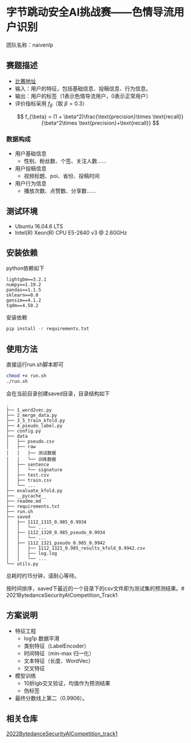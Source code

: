 # 字节跳动安全AI挑战赛——色情导流用户识别

团队名称：naivenlp
    
## 赛题描述

- [比赛地址](https://security.bytedance.com/fe/ai-challenge#/challenge)
- 输入：用户的特征，包括基础信息、投稿信息、行为信息。
- 输出：用户的标签（1表示色情导流用户，0表示正常用户）
- 评价指标采用 $f_{\beta}$（取 $\beta=0.3$）

$$
f_{\beta} = (1 + \beta^2)\frac{\text{precision}\times \text{recall}}{\beta^2\times \text{precision}+\text{recall}}
$$

### 数据构成

- 用户基础信息
    - 性别、粉丝数、个签、关注人数……
- 用户投稿信息
    - 视频标题、poi、省份、投稿时间
- 用户行为信息
    - 播放次数、点赞数、分享数……

## 测试环境

- Ubuntu 16.04.6 LTS
- Intel(R) Xeon(R) CPU E5-2640 v3 @ 2.60GHz

## 安装依赖

python依赖如下

```
lightgbm==3.2.1
numpy==1.19.2
pandas==1.1.5
sklearn==0.0
gensim==4.1.2
tqdm==4.50.2
```

安装依赖

```sh
pip install -r requirements.txt
```

## 使用方法

直接运行run.sh脚本即可

```sh
chmod +x run.sh
./run.sh
```

会在当前目录创建saved目录，目录结构如下

```
.
├── 1_word2vec.py
├── 2_merge_data.py
├── 3_5_train_kfold.py
├── 4_pseudo_label.py
├── config.py
├── data
│   ├── pseudo.csv
│   ├── raw
│   │   ├── 测试数据
│   │   └── 训练数据
│   ├── sentence
│   │   └── signature
│   ├── test.csv
│   ├── train.csv
│   └── ...
├── evaluate_kfold.py
├── __pycache__
├── readme.md
├── requirements.txt
├── run.sh
├── saved
│   ├── 1112_1315_0.985_0.9934
│   │   └── ...
│   ├── 1112_1320_0.985_pseudo_0.9934
│   │   └── ...
│   ├── 1112_1321_pseudo_0.985_0.9942
│   │   ├── 1112_1321_0.985_results_kfold_0.9942.csv
│   │   ├── log.log
│   │   └── ...
└── utils.py
```

总耗时约15分钟，请耐心等待。

按时间排序，saved下最近的一个目录下的csv文件即为测试集的预测结果。# 2021BytedanceSecurityAICompetition_Track1

## 方案说明

- 特征工程
    - log1p 数据平滑
    - 类别特征（LabelEncoder）
    - 时间特征（min-max 归一化）
    - 文本特征（长度、WordVec）
    - 交叉特征
- 模型训练
    - 10折lgb交叉验证，均值作为预测结果
    - 伪标签
- 最终分数线上第二（0.9906）。

## 相关仓库

[2022BytedanceSecurityAICompetition_track1](https://github.com/entropy2333/2022BytedanceSecurityAICompetition_track1)
